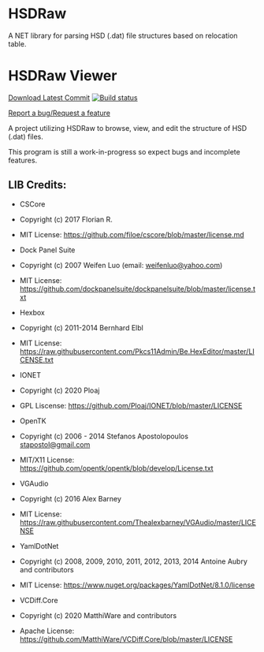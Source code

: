 # HSDRaw
A NET library for parsing HSD (.dat) file structures based on relocation table.

# HSDRaw Viewer 
[Download Latest Commit](https://github.com/Ploaj/HSDLib/releases) [![Build status](https://ci.appveyor.com/api/projects/status/s4e3eoajq9et9hen?svg=true)](https://ci.appveyor.com/project/Ploaj/hsdlib) 

[Report a bug/Request a feature](https://github.com/Ploaj/HSDLib/issues)

A project utilizing HSDRaw to browse, view, and edit the structure of HSD (.dat) files.

This program is still a work-in-progress so expect bugs and incomplete features.


## LIB Credits:

* CSCore
* Copyright (c) 2017 Florian R.
* MIT License: https://github.com/filoe/cscore/blob/master/license.md


* Dock Panel Suite
* Copyright (c) 2007 Weifen Luo (email: weifenluo@yahoo.com)
* MIT License: https://github.com/dockpanelsuite/dockpanelsuite/blob/master/license.txt


* Hexbox
* Copyright (c) 2011-2014 Bernhard Elbl
* MIT License: https://raw.githubusercontent.com/Pkcs11Admin/Be.HexEditor/master/LICENSE.txt


* IONET
* Copyright (c) 2020 Ploaj
* GPL Liscense: https://github.com/Ploaj/IONET/blob/master/LICENSE


* OpenTK
* Copyright (c) 2006 - 2014 Stefanos Apostolopoulos stapostol@gmail.com
* MIT/X11 License: https://github.com/opentk/opentk/blob/develop/License.txt


* VGAudio
* Copyright (c) 2016 Alex Barney
* MIT License: https://raw.githubusercontent.com/Thealexbarney/VGAudio/master/LICENSE


* YamlDotNet
* Copyright (c) 2008, 2009, 2010, 2011, 2012, 2013, 2014 Antoine Aubry and contributors
* MIT License: https://www.nuget.org/packages/YamlDotNet/8.1.0/license

* VCDiff.Core
* Copyright (c) 2020 MatthiWare and contributors
* Apache License: https://github.com/MatthiWare/VCDiff.Core/blob/master/LICENSE
